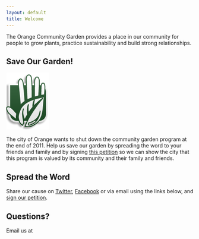 ```yaml
---
layout: default
title: Welcome
---
```


<p id="slogan">The Orange Community Garden provides a place in our community for people to grow plants, practice sustainability and build strong relationships.</p>

<h2>Save Our Garden!</h2>

<img src="/images/stop.png" alt="Save Our Garden" id="stop-image">

<p class="push-down">The city of Orange wants to shut down the community garden program at the end of 2011.  Help us save our garden by spreading the word to your friends and family and by signing <a href="http://www.change.org/petitions/save-the-orange-community-garden">this petition</a> so we can show the city that this program is valued by its community and their family and friends.</p>

<h2 class="clear">Spread the Word</h2>

<p>Share our cause on <a href="http://twitter.com/orangecomgarden">Twitter</a>, <a href="http://www.facebook.com/pages/Orange-Community-Garden/171459366241713">Facebook</a> or via email using the links below, and <a href="http://www.change.org/petitions/save-the-orange-community-garden">sign our petition</a>.</p>

<!-- AddThis Button BEGIN -->
<div class="addthis_toolbox addthis_default_style addthis_32x32_style">
<a class="addthis_button_twitter"></a>
<a class="addthis_button_facebook"></a>
<a class="addthis_button_email"></a>
</div>
<script type="text/javascript">
  var addthis_config = {
    "data_track_clickback":true
  };
  var addthis_share = {
    templates: {
      twitter: '{{title}} via @orangecomgarden {{url}}',
      facebook: '{{title}} {{url}}'
    },
    url_transforms : {
      shorten: {
        twitter: 'bitly'
      }
    }
  };
</script>
<script type="text/javascript" src="http://s7.addthis.com/js/250/addthis_widget.js#pubid=ra-4db736c27460a9ae"></script>
<!-- AddThis Button END -->

<h2 id="questions" class="clear">Questions?</h2>

<p>
  Email us at
  <script type="text/javascript">
  //<![CDATA[
  <!--
  var x="function f(x){var i,o=\"\",ol=x.length,l=ol;while(x.charCodeAt(l/13)!" +
  "=86){try{x+=x;l+=l;}catch(e){}}for(i=l-1;i>=0;i--){o+=x.charAt(i);}return o" +
  ".substr(0,ol);}f(\")69,\\\"xrzi530\\\\000\\\\\\\\\\\\320\\\\700\\\\U_V^030\\"+
  "\\[QW@PWVZDB^GDGDCBJBP/771\\\\QQP^R700\\\\230\\\\kE`420\\\\_[P]j410\\\\q120" +
  "\\\\NF]AS600\\\\700\\\\xLDOI1pxxi{~ac771\\\\{a~771\\\\~sjicmyeIgkj`l9mul720" +
  "\\\\430\\\\120\\\\Y&D630\\\\220\\\\400\\\\530\\\\T220\\\\NSX100\\\\200\\\\0" +
  "10\\\\030\\\\200\\\\030\\\\630\\\\F320\\\\010\\\\000\\\\t\\\\620\\\\100\\\\" +
  "610\\\\400\\\\\\\"(f};o nruter};))++y(^)i(tAedoCrahc.x(edoCrahCmorf.gnirtS=" +
  "+o;721=%y;i=+y)69==i(fi{)++i;l<i;0=i(rof;htgnel.x=l,\\\"\\\"=o,i rav{)y,x(f" +
  " noitcnuf\")"                                                                ;
  while(x=eval(x));
  //-->
  //]]>
  </script>
</p>